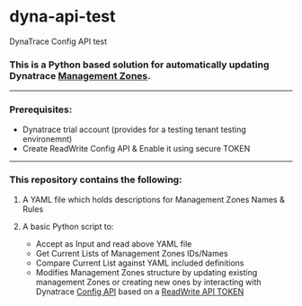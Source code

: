 # dyna-api-test
DynaTrace Config API test

### This is a Python based solution for automatically updating Dynatrace [Management Zones](https://www.dynatrace.com/support/help/how-to-use-dynatrace/management-zones/ "Management Zones").
------------------------------------------------------------------------------------------------------------

### Prerequisites:
* Dynatrace trial account (provides for a testing tenant testing environemnt)
* Create ReadWrite Config API & Enable it using secure TOKEN
------------------------------------------------------------------------------------------------------------

### This repository contains the following:
1. A YAML file which holds descriptions for Management Zones Names & Rules 
2. A basic Python script to:
   
   * Accept as Input and read above YAML file
   * Get Current Lists of Management Zones IDs/Names
   * Compare Current List against YAML included definitions
   * Modifies Management Zones structure by updating existing management Zones or creating new ones by interacting with Dynatrace [Config API](https://www.dynatrace.com/support/help/dynatrace-api/configuration-api/) based on a [ReadWrite API TOKEN](https://www.dynatrace.com/support/help/dynatrace-api/environment-api/tokens/post-new-token/ "ReadWrite API TOKEN")
